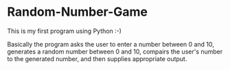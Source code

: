 # Random-Number-Game

This is my first program using Python :-)

Basically the program asks the user to enter a number between 0 and 10, generates a random number between 0 and 10, compairs the user's number to the generated number, and then supplies appropriate output.
